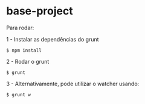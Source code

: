 # base-project

Para rodar:

1 - Instalar as dependências do grunt
```
$ npm install
```

2 - Rodar o grunt
```
$ grunt
```

3 - Alternativamente, pode utilizar o watcher usando:
```
$ grunt w
```
